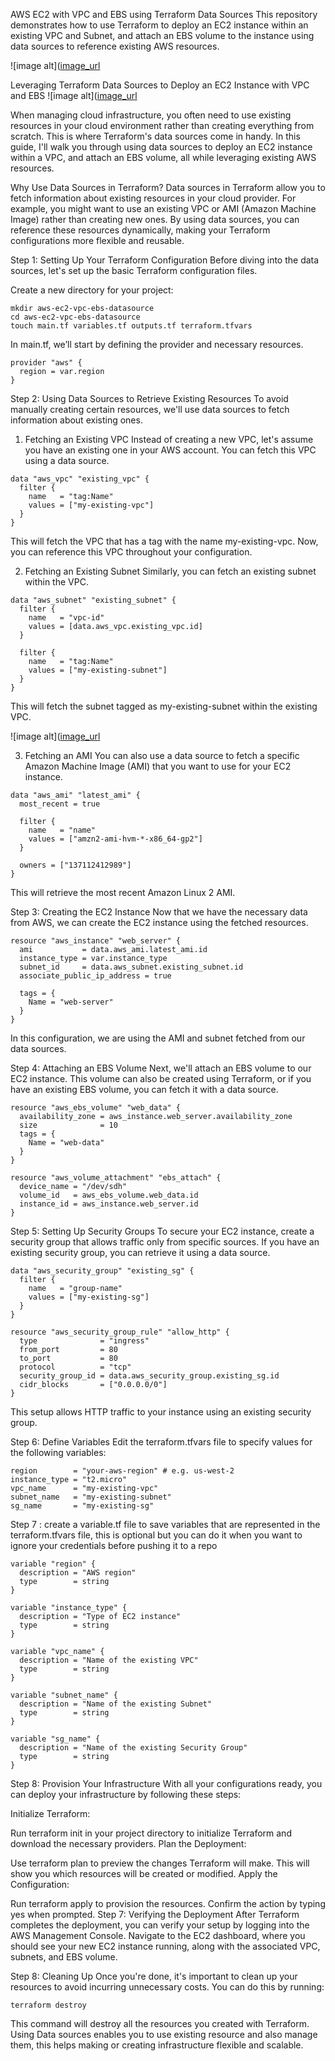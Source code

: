 AWS EC2 with VPC and EBS using Terraform Data Sources
This repository demonstrates how to use Terraform to deploy an EC2 instance within an existing VPC and Subnet, and attach an EBS volume to the instance using data sources to reference existing AWS resources.

![image alt]([image_url](https://github.com/Maarioon/EC2_VPC_EBS_resources_datasource2/blob/089edf5edec1fb6cef7e49f77c806d7987872df2/How_to_create_an_Ec2%2CVPC%2CEBS_with_Terraform%20(1).png)

Leveraging Terraform Data Sources to Deploy an EC2 Instance with VPC and EBS
![image alt]([image_url](https://github.com/Maarioon/EC2_VPC_EBS_resources_datasource2/blob/42fae16c008398a1563d6fc1a955ef0298ef0ef5/EC2_VPC_EBS_Terraform.drawio.png)

When managing cloud infrastructure, you often need to use existing resources in your cloud environment rather than creating everything from scratch. This is where Terraform's data sources come in handy. In this guide, I'll walk you through using data sources to deploy an EC2 instance within a VPC, and attach an EBS volume, all while leveraging existing AWS resources.

Why Use Data Sources in Terraform?
Data sources in Terraform allow you to fetch information about existing resources in your cloud provider. For example, you might want to use an existing VPC or AMI (Amazon Machine Image) rather than creating new ones. By using data sources, you can reference these resources dynamically, making your Terraform configurations more flexible and reusable.

Step 1: Setting Up Your Terraform Configuration
Before diving into the data sources, let's set up the basic Terraform configuration files.

Create a new directory for your project:
```
mkdir aws-ec2-vpc-ebs-datasource
cd aws-ec2-vpc-ebs-datasource
touch main.tf variables.tf outputs.tf terraform.tfvars
```
In main.tf, we’ll start by defining the provider and necessary resources.
```
provider "aws" {
  region = var.region
}

```
Step 2: Using Data Sources to Retrieve Existing Resources
To avoid manually creating certain resources, we'll use data sources to fetch information about existing ones.

1. Fetching an Existing VPC
Instead of creating a new VPC, let's assume you have an existing one in your AWS account. You can fetch this VPC using a data source.
```
data "aws_vpc" "existing_vpc" {
  filter {
    name   = "tag:Name"
    values = ["my-existing-vpc"]
  }
}

```
This will fetch the VPC that has a tag with the name my-existing-vpc. Now, you can reference this VPC throughout your configuration.

2. Fetching an Existing Subnet
Similarly, you can fetch an existing subnet within the VPC.
```
data "aws_subnet" "existing_subnet" {
  filter {
    name   = "vpc-id"
    values = [data.aws_vpc.existing_vpc.id]
  }

  filter {
    name   = "tag:Name"
    values = ["my-existing-subnet"]
  }
}
```
This will fetch the subnet tagged as my-existing-subnet within the existing VPC.

![image alt]([image_url](https://github.com/Maarioon/EC2_VPC_EBS_resources_datasource2/blob/489989c2d32b73f9433a896e55afed7c53690471/Screenshot%202024-09-05%20152559.png)

3. Fetching an AMI
You can also use a data source to fetch a specific Amazon Machine Image (AMI) that you want to use for your EC2 instance.
```
data "aws_ami" "latest_ami" {
  most_recent = true

  filter {
    name   = "name"
    values = ["amzn2-ami-hvm-*-x86_64-gp2"]
  }

  owners = ["137112412989"] 
}

```
This will retrieve the most recent Amazon Linux 2 AMI.

Step 3: Creating the EC2 Instance
Now that we have the necessary data from AWS, we can create the EC2 instance using the fetched resources.
```
resource "aws_instance" "web_server" {
  ami           = data.aws_ami.latest_ami.id
  instance_type = var.instance_type
  subnet_id     = data.aws_subnet.existing_subnet.id
  associate_public_ip_address = true

  tags = {
    Name = "web-server"
  }
}

```
In this configuration, we are using the AMI and subnet fetched from our data sources.

Step 4: Attaching an EBS Volume
Next, we'll attach an EBS volume to our EC2 instance. This volume can also be created using Terraform, or if you have an existing EBS volume, you can fetch it with a data source.
```
resource "aws_ebs_volume" "web_data" {
  availability_zone = aws_instance.web_server.availability_zone
  size              = 10 
  tags = {
    Name = "web-data"
  }
}

resource "aws_volume_attachment" "ebs_attach" {
  device_name = "/dev/sdh"
  volume_id   = aws_ebs_volume.web_data.id
  instance_id = aws_instance.web_server.id
}
```
Step 5: Setting Up Security Groups
To secure your EC2 instance, create a security group that allows traffic only from specific sources. If you have an existing security group, you can retrieve it using a data source.
```
data "aws_security_group" "existing_sg" {
  filter {
    name   = "group-name"
    values = ["my-existing-sg"]
  }
}

resource "aws_security_group_rule" "allow_http" {
  type              = "ingress"
  from_port         = 80
  to_port           = 80
  protocol          = "tcp"
  security_group_id = data.aws_security_group.existing_sg.id
  cidr_blocks       = ["0.0.0.0/0"]
}
```
This setup allows HTTP traffic to your instance using an existing security group.

Step 6: Define Variables
Edit the terraform.tfvars file to specify values for the following variables:
```
region        = "your-aws-region" # e.g. us-west-2
instance_type = "t2.micro"
vpc_name      = "my-existing-vpc"
subnet_name   = "my-existing-subnet"
sg_name       = "my-existing-sg"
```
Step 7 : create a variable.tf file to save variables that are represented in the terraform.tfvars file, this is optional but you can do it when you want to ignore your credentials before pushing it to a repo
```
variable "region" {
  description = "AWS region"
  type        = string
}

variable "instance_type" {
  description = "Type of EC2 instance"
  type        = string
}

variable "vpc_name" {
  description = "Name of the existing VPC"
  type        = string
}

variable "subnet_name" {
  description = "Name of the existing Subnet"
  type        = string
}

variable "sg_name" {
  description = "Name of the existing Security Group"
  type        = string
}
```

Step 8: Provision Your Infrastructure
With all your configurations ready, you can deploy your infrastructure by following these steps:

Initialize Terraform:

Run terraform init in your project directory to initialize Terraform and download the necessary providers.
Plan the Deployment:

Use terraform plan to preview the changes Terraform will make. This will show you which resources will be created or modified.
Apply the Configuration:

Run terraform apply to provision the resources. Confirm the action by typing yes when prompted.
Step 7: Verifying the Deployment
After Terraform completes the deployment, you can verify your setup by logging into the AWS Management Console. Navigate to the EC2 dashboard, where you should see your new EC2 instance running, along with the associated VPC, subnets, and EBS volume.

Step 8: Cleaning Up
Once you're done, it's important to clean up your resources to avoid incurring unnecessary costs. You can do this by running:
```
terraform destroy
```
This command will destroy all the resources you created with Terraform.
Using Data sources enables you to use existing resource and also manage them, this helps making or creating infrastructure flexible and scalable. 

